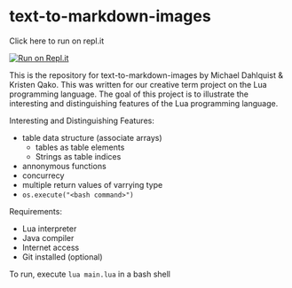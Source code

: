 # text-to-markdown-images

Click here to run on repl.it

[![Run on Repl.it](https://repl.it/badge/github/michaeldahlquist/text-to-markdown-images)](https://repl.it/github/michaeldahlquist/text-to-markdown-images)

This is the repository for text-to-markdown-images by Michael Dahlquist & Kristen Qako. This was written for our creative term project on the Lua programming language. The goal of this project is to illustrate the interesting and distinguishing features of the Lua programming language.

Interesting and Distinguishing Features:
* table data structure (associate arrays)
    * tables as table elements
    * Strings as table indices
* annonymous functions
* concurrecy
* multiple return values of varrying type
* `os.execute("<bash command>")`

Requirements:
* Lua interpreter
* Java compiler
* Internet access
* Git installed (optional)

To run, execute `lua main.lua` in a bash shell